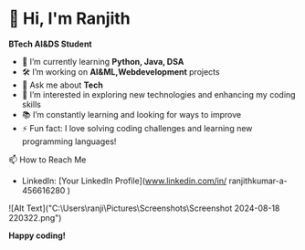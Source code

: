 # 👋 Hi, I'm Ranjith

**BTech AI&DS Student**

- 🌱 I’m currently learning **Python, Java, DSA**
- 🛠️ I’m working on **AI&ML,Webdevelopment** projects
- 💬 Ask me about **Tech**
- 🔭 I’m interested in exploring new technologies and enhancing my coding skills
- 📚 I’m constantly learning and looking for ways to improve
- ⚡ Fun fact: I love solving coding challenges and learning new programming languages!


📫 How to Reach Me
- LinkedIn: [Your LinkedIn Profile](www.linkedin.com/in/
ranjithkumar-a-456616280
)

![Alt Text]("C:\Users\ranji\Pictures\Screenshots\Screenshot 2024-08-18 220322.png")

**Happy coding!**


